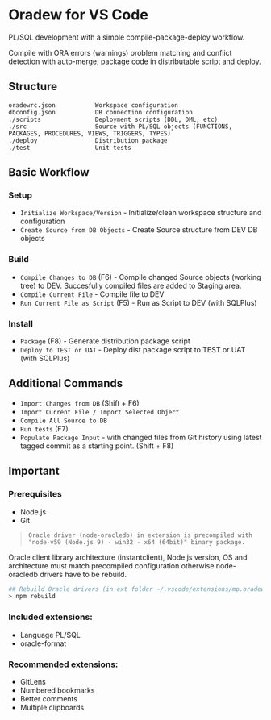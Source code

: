 # Oradew for VS Code

PL/SQL development with a simple compile-package-deploy workflow.

Compile with ORA errors (warnings) problem matching and conflict detection with auto-merge; package code in distributable script and deploy.

## Structure

```
oradewrc.json           Workspace configuration
dbconfig.json           DB connection configuration
./scripts               Deployment scripts (DDL, DML, etc)
./src                   Source with PL/SQL objects (FUNCTIONS, PACKAGES, PROCEDURES, VIEWS, TRIGGERS, TYPES)
./deploy                Distribution package
./test                  Unit tests
```

## Basic Workflow

### **Setup**

- `Initialize Workspace/Version` - Initialize/clean workspace structure and configuration
- `Create Source from DB Objects` - Create Source structure from DEV DB objects

### **Build**

- `Compile Changes to DB` (F6) - Compile changed Source objects (working tree) to DEV. Succesfully compiled files are added to Staging area.
- `Compile Current File` - Compile file to DEV
- `Run Current File as Script` (F5) - Run as Script to DEV (with SQLPlus)

### **Install**

- `Package` (F8) - Generate distribution package script
- `Deploy to TEST or UAT` - Deploy dist package script to TEST or UAT (with SQLPlus)

## Additional Commands

- `Import Changes from DB` (Shift + F6)
- `Import Current File / Import Selected Object`
- `Compile All Source to DB`
- `Run tests` (F7)
- `Populate Package Input` - with changed files from Git history using latest tagged commit as a starting point. (Shift + F8)

## Important

### Prerequisites

- Node.js
- Git

> `Oracle driver (node-oracledb) in extension is precompiled with "node-v59 (Node.js 9) - win32 - x64 (64bit)" binary package.`

Oracle client library architecture (instantclient), Node.js version, OS and architecture must match precompiled configuration otherwise node-oracledb drivers have to be rebuild.

```bash
## Rebuild Oracle drivers (in ext folder ~/.vscode/extensions/mp.oradew-vscode-...):
> npm rebuild
```

### Included extensions:

- Language PL/SQL
- oracle-format

### Recommended extensions:

- GitLens
- Numbered bookmarks
- Better comments
- Multiple clipboards
